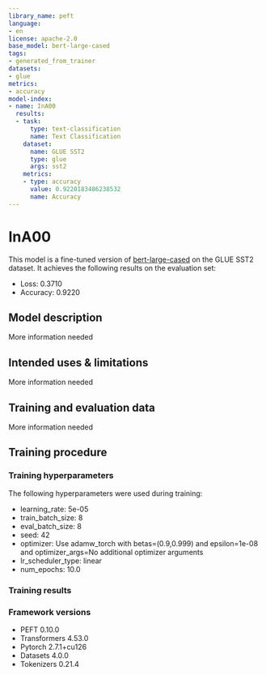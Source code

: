 ```yaml
---
library_name: peft
language:
- en
license: apache-2.0
base_model: bert-large-cased
tags:
- generated_from_trainer
datasets:
- glue
metrics:
- accuracy
model-index:
- name: InA00
  results:
  - task:
      type: text-classification
      name: Text Classification
    dataset:
      name: GLUE SST2
      type: glue
      args: sst2
    metrics:
    - type: accuracy
      value: 0.9220183486238532
      name: Accuracy
---
```


<!-- This model card has been generated automatically according to the information the Trainer had access to. You
should probably proofread and complete it, then remove this comment. -->

# InA00

This model is a fine-tuned version of [bert-large-cased](https://huggingface.co/bert-large-cased) on the GLUE SST2 dataset.
It achieves the following results on the evaluation set:
- Loss: 0.3710
- Accuracy: 0.9220

## Model description

More information needed

## Intended uses & limitations

More information needed

## Training and evaluation data

More information needed

## Training procedure

### Training hyperparameters

The following hyperparameters were used during training:
- learning_rate: 5e-05
- train_batch_size: 8
- eval_batch_size: 8
- seed: 42
- optimizer: Use adamw_torch with betas=(0.9,0.999) and epsilon=1e-08 and optimizer_args=No additional optimizer arguments
- lr_scheduler_type: linear
- num_epochs: 10.0

### Training results



### Framework versions

- PEFT 0.10.0
- Transformers 4.53.0
- Pytorch 2.7.1+cu126
- Datasets 4.0.0
- Tokenizers 0.21.4